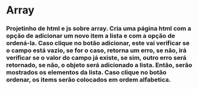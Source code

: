 <h1> Array </h1>
<h3> Projetinho de html e js sobre array. Cria uma página html com a opção de adicionar um novo item a lista e com a opção de ordená-la. Caso clique no botão adicionar, este vai verificar se o campo está vazio, se for o caso, retorna um erro, se não, irá verificar se o valor do campo já existe, se sim, outro erro será retornado, se não, o objeto será adicionado a lista. Então, serão mostrados os elementos da lista. Caso clique no botão ordenar, os items serão colocados em ordem alfabetica.  </h3>
